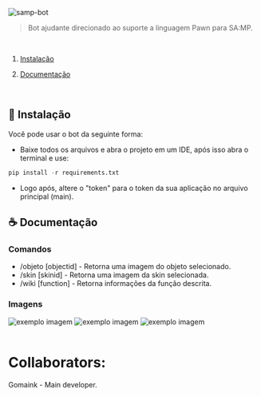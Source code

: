 ![samp-bot](https://img.shields.io/badge/sa--mp-bot-2f2f2f.svg?style=for-the-badge)

> Bot ajudante direcionado ao suporte a linguagem Pawn para SA:MP.

<br>

1. [Instalação](#-Instalação)

2. [Documentação](#-Documentação)

<br>

## 🚀 Instalação

Você pode usar o bot da seguinte forma:

- Baixe todos os arquivos e abra o projeto em um IDE, após isso abra o terminal e use:

```py
pip install -r requirements.txt
```
- Logo após, altere o "token" para o token da sua aplicação no arquivo principal (main).

## ☕ Documentação

### **Comandos**

- /objeto [objectid] - Retorna uma imagem do objeto selecionado.
- /skin [skinid] - Retorna uma imagem da skin selecionada.
- /wiki [function] - Retorna informações da função descrita.

### **Imagens**


<img src="https://i.imgur.com/ER8apBF.png" alt="exemplo imagem">

<img src="https://i.imgur.com/sLEhstE.png" alt="exemplo imagem">

<img src="https://i.imgur.com/hmnxu0U.png" alt="exemplo imagem">
<br><br>


# Collaborators:
Gomaink - Main developer.<br>
